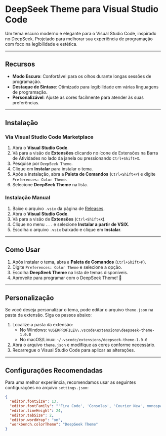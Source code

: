 # DeepSeek Theme para Visual Studio Code

Um tema escuro moderno e elegante para o Visual Studio Code, inspirado no DeepSeek. Projetado para melhorar sua experiência de programação com foco na legibilidade e estética.


---

## Recursos
- **Modo Escuro**: Confortável para os olhos durante longas sessões de programação.
- **Destaque de Sintaxe**: Otimizado para legibilidade em várias linguagens de programação.
- **Personalizável**: Ajuste as cores facilmente para atender às suas preferências.

---

## Instalação

### Via Visual Studio Code Marketplace
1. Abra o **Visual Studio Code**.
2. Vá para a visão de **Extensões** clicando no ícone de Extensões na Barra de Atividades no lado da janela ou pressionando `Ctrl+Shift+X`.
3. Pesquise por `DeepSeek Theme`.
4. Clique em **Instalar** para instalar o tema.
5. Após a instalação, abra a **Paleta de Comandos** (`Ctrl+Shift+P`) e digite `Preferences: Color Theme`.
6. Selecione **DeepSeek Theme** na lista.

### Instalação Manual
1. Baixe o arquivo `.vsix` da página de [Releases](https://github.com/aquinogui/deepseek-theme/releases).
2. Abra o **Visual Studio Code**.
3. Vá para a visão de **Extensões** (`Ctrl+Shift+X`).
4. Clique no menu `...` e selecione **Instalar a partir de VSIX**.
5. Escolha o arquivo `.vsix` baixado e clique em **Instalar**.

---

## Como Usar

1. Após instalar o tema, abra a **Paleta de Comandos** (`Ctrl+Shift+P`).
2. Digite `Preferences: Color Theme` e selecione a opção.
3. Escolha **DeepSeek Theme** na lista de temas disponíveis.
4. Aproveite para programar com o DeepSeek Theme! 🎉

---

## Personalização

Se você deseja personalizar o tema, pode editar o arquivo `theme.json` na pasta da extensão. Siga os passos abaixo:

1. Localize a pasta da extensão:
   - No Windows: `%USERPROFILE%\.vscode\extensions\deepseek-theme-1.0.0`
   - No macOS/Linux: `~/.vscode/extensions/deepseek-theme-1.0.0`
2. Abra o arquivo `theme.json` e modifique as cores conforme necessário.
3. Recarregue o Visual Studio Code para aplicar as alterações.

---

## Configurações Recomendadas

Para uma melhor experiência, recomendamos usar as seguintes configurações no arquivo `settings.json`:

```json
{
  "editor.fontSize": 13,
  "editor.fontFamily": "'Fira Code', 'Consolas', 'Courier New', monospace",
  "editor.lineHeight": 24,
  "editor.tabSize": 2,
  "editor.wordWrap": "on",
  "workbench.colorTheme": "DeepSeek Theme"
}